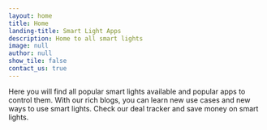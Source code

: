 ```yaml
---
layout: home
title: Home
landing-title: Smart Light Apps
description: Home to all smart lights
image: null
author: null
show_tile: false
contact_us: true
---
```


Here you will find all popular smart lights available and popular apps to control them. With our rich blogs, you can learn new use cases and new ways to use smart lights. Check our deal tracker and save money on smart lights.